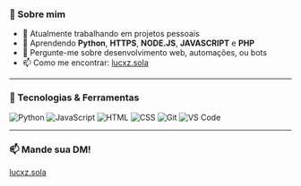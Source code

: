 ### 👋 Sobre mim

- 🔭 Atualmente trabalhando em projetos pessoais
- 🌱 Aprendendo **Python**, **HTTPS**, **NODE.JS**, **JAVASCRIPT** e **PHP**
- 💬 Pergunte-me sobre desenvolvimento web, automações, ou bots
- 📫 Como me encontrar: [lucxz.sola](https://www.instagram.com/lucas.sola/)

-----

### 🚀 Tecnologias & Ferramentas 

![Python](https://img.shields.io/badge/Python-3670A0?style=for-the-badge&logo=python&logoColor=ffdd54)
![JavaScript](https://img.shields.io/badge/JavaScript-F7DF1E?style=for-the-badge&logo=javascript&logoColor=black)
![HTML](https://img.shields.io/badge/HTML5-E34F26?style=for-the-badge&logo=html5&logoColor=white)
![CSS](https://img.shields.io/badge/CSS3-1572B6?style=for-the-badge&logo=css3&logoColor=white)
![Git](https://img.shields.io/badge/GIT-E44C30?style=for-the-badge&logo=git&logoColor=white)
![VS Code](https://img.shields.io/badge/VSCode-007ACC?style=for-the-badge&logo=visual-studio-code&logoColor=white)

-----

### 📫 Mande sua DM!

[lucxz.sola](https://www.instagram.com/lucas.sola/)

